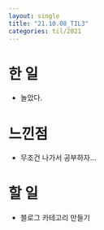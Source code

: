 ```yaml
---
layout: single
title: "21.10.08_TIL3"
categories: til/2021
---
```


# 한 일
* 놀았다.


# 느낀점
* 무조건 나가서 공부하자...


# 할 일
* 블로그 카테고리 만들기
